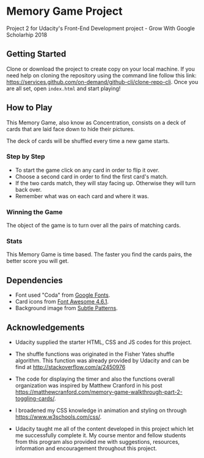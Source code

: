 # Memory Game Project

Project 2 for Udacity's Front-End Development project - Grow With Google Scholarhip 2018

## Getting Started

Clone or download the project to create copy on your local machine. If you need help on cloning the repository using the command line follow this link: https://services.github.com/on-demand/github-cli/clone-repo-cli. Once you are all set, open `index.html` and start playing!

## How to Play

This Memory Game, also know as Concentration, consists on a deck of cards that are laid face down to hide their pictures.

The deck of cards will be shuffled every time a new game starts.

### Step by Step

* To start the game click on any card in order to flip it over.
* Choose a second card in order to find the first card's match.
* If the two cards match, they will stay facing up. Otherwise they will turn back over.
* Remember what was on each card and where it was.

### Winning the Game

The object of the game is to turn over all the pairs of matching cards.

### Stats

This Memory Game is time based. The faster you find the cards pairs, the better score you will get.

## Dependencies

* Font used "Coda" from [Google Fonts](https://fonts.googleapis.com/css?family=Coda).
* Card icons from [Font Awesome 4.6.1](https://maxcdn.bootstrapcdn.com/font-awesome/4.6.1/css/font-awesome.min.css).
* Background image from [Subtle Patterns](https://www.toptal.com/designers/subtlepatterns/geometry-2/).


## Acknowledgements

* Udacity supplied the starter HTML, CSS and JS codes for this project.

* The shuffle functions was originated in the Fisher Yates shuffle algorithm. This function was already provided by Udacity and can be find at http://stackoverflow.com/a/2450976

* The code for displaying the timer and also the functions overall organization was inspired by Matthew Cranford in his post https://matthewcranford.com/memory-game-walkthrough-part-2-toggling-cards/.

* I broadened my CSS knowledge in animation and styling on through https://www.w3schools.com/css/.

* Udacity taught me all of the content developed in this project which let me successfully complete it. My course mentor and fellow students from this program also provided me with suggestions, resources, information and encouragement throughout this project.
